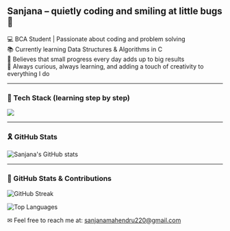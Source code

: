 ## Sanjana – quietly coding and smiling at little bugs 🌸
💻 BCA Student | Passionate about coding and problem solving  
📚 Currently learning Data Structures & Algorithms in C  
🌱 Believes that small progress every day adds up to big results  
🌷 Always curious, always learning, and adding a touch of creativity to everything I do  

---

### 🎀 Tech Stack (learning step by step)
![](https://img.shields.io/badge/-C-00599C?style=flat&logo=c&logoColor=white)

---

### 🎗 GitHub Stats
![Sanjana's GitHub stats](https://github-readme-stats.vercel.app/api?username=Sanjana35-alt&show_icons=true&bg_color=000000&title_color=ff69b4&text_color=ffc0cb&icon_color=ff69b4&border_color=ff1493)

---

### 💟 GitHub Stats & Contributions

<!-- Streak & Contributions -->
![GitHub Streak](https://github-readme-streak-stats.herokuapp.com/?user=Sanjana35-alt&background=000000&stroke=ff69b4&ring=ff69b4&fire=ff1493&currStreakLabel=ffc0cb&sideNums=ffc0cb&currStreakNum=ff69b4&sideLabels=ffc0cb&dates=ffb6c1)

<!-- Most Used Languages -->
![Top Languages](https://github-readme-stats.vercel.app/api/top-langs/?username=Sanjana35-alt&layout=compact&bg_color=000000&title_color=ff69b4&text_color=ffc0cb&icon_color=ff69b4&border_color=ff1493)


✉ Feel free to reach me at: sanjanamahendru220@gmail.com
